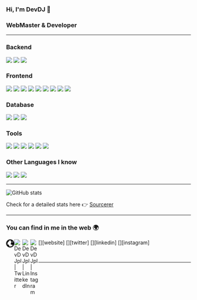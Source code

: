 ### Hi, I'm DevDJ 👋
### WebMaster & Developer


---

<div>

### Backend

<img src="https://img.shields.io/badge/-Node.js-3C873A?style=flat&logo=Node.js&logoColor=white">
<img src="https://img.shields.io/badge/-Express.js-787878?style=flat&logo=Express.js&logoColor=white">
<img src="https://img.shields.io/badge/-Progressive Web Apps-5A0FC8?style=flat">

### Frontend

<img src="https://img.shields.io/badge/-HTML5-E34F26?style=flat&logo=html5&logoColor=white">
<img src="https://img.shields.io/badge/-CSS3-1572B6?style=flat&logo=css3&logoColor=white">
<img src="https://img.shields.io/badge/-Sass-cc6699?style=flat&logo=sass&logoColor=ffffff">
<img src="https://img.shields.io/badge/-Bootstrap-563D7C?style=flat&logo=bootstrap&logoColor=white">
<img src="https://img.shields.io/badge/-JavaScript-eed718?style=flat&logo=javascript&logoColor=ffffff">
<img src="https://img.shields.io/badge/-React-000000?style=flat&logo=React&logoColor=00c8ff">
<img src="https://img.shields.io/badge/-Next.js-000000?style=flat&logo=Next.js&logoColor=ffffff">
<img src="https://img.shields.io/badge/-Nuxt-171719?style=flat&logo=Nuxt.js&logoColor=01db82">
<img src="https://img.shields.io/badge/-Vue-333333?style=flat&logo=Vue.js">

### Database

<img src="https://img.shields.io/badge/-MySQL-F29111?style=flat&logo=mysql&logoColor=FFFFFF">
<img src="https://img.shields.io/badge/-MongoDB-4DB33D?style=flat&logo=mongodb&logoColor=FFFFFF">
<img src="https://img.shields.io/badge/-Firebase-FFA611?style=flat&logo=firebase&logoColor=FFFFFF">

### Tools

<img src="https://img.shields.io/badge/-Git-F1502F?style=flat&logo=git&logoColor=FFFFFF">
<img src="https://img.shields.io/badge/-Github-000000?style=flat&logo=github&logoColor=FFFFFF">
<img src="https://img.shields.io/badge/-VS%20Code-007ACC?style=flat&logo=visual%20studio%20code&logoColor=white">
<img src="https://img.shields.io/badge/-Atom-a7dc96?style=flat&logo=atom&logoColor=white">
<img src="https://img.shields.io/badge/-Google%20Cloud%20Platform-4285F4?style=flat&logo=google%20cloud&logoColor=white">
<img src="https://img.shields.io/badge/Cloudflare-F38020?style=for-the-badge&logo=Cloudflare&logoColor=white">

### Other Languages I know
<img src="http://img.shields.io/badge/-Java-F89820?style=flat&logo=java&logoColor=white"> <img src="https://img.shields.io/badge/-C%20&%20C++-659ad2?style=flat&logo=c%2B%2B&logoColor=ffffff"> <img src="https://img.shields.io/badge/-Python-black?style=flat&logo=python&logoColor=white"> 

</div>  

---


![GitHub stats](https://github-readme-stats.vercel.app/api?username=DevDJpl&show_icons=true&hide_border=true)

Check for a detailed stats here :point_right: [Sourcerer](https://sourcerer.io/DevDJpl)

---


### You can find in me in the web 🌍
[<img align="left" alt="DevDJpl" width="22px" src="https://raw.githubusercontent.com/iconic/open-iconic/master/svg/globe.svg" />][website]
[<img align="left" alt="DevDJpl | Twitter" width="22px" src="https://cdn.jsdelivr.net/npm/simple-icons@v3/icons/twitter.svg" />][twitter]
[<img align="left" alt="DevDJpl | LinkedIn" width="22px" src="https://cdn.jsdelivr.net/npm/simple-icons@v3/icons/linkedin.svg" />][linkedin]
[<img align="left" alt="DevDJpl | Instagram" width="22px" src="https://cdn.jsdelivr.net/npm/simple-icons@v3/icons/instagram.svg" />][instagram]

<br/>


---

<!--
**DevDJpl/DevDJpl** is a ✨ _special_ ✨ repository because its `README.md` (this file) appears on your GitHub profile.

Here are some ideas to get you started:

- 🔭 I’m currently working on ...
- 🌱 I’m currently learning ...
- 👯 I’m looking to collaborate on ...
- 🤔 I’m looking for help with ...
- 💬 Ask me about ...
- 📫 How to reach me: ...
- 😄 Pronouns: ...
- ⚡ Fun fact: ...
-->
